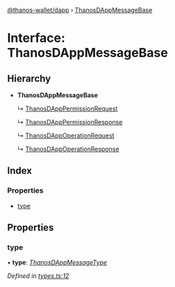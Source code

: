 [@thanos-wallet/dapp](../README.md) › [ThanosDAppMessageBase](thanosdappmessagebase.md)

# Interface: ThanosDAppMessageBase

## Hierarchy

* **ThanosDAppMessageBase**

  ↳ [ThanosDAppPermissionRequest](thanosdapppermissionrequest.md)

  ↳ [ThanosDAppPermissionResponse](thanosdapppermissionresponse.md)

  ↳ [ThanosDAppOperationRequest](thanosdappoperationrequest.md)

  ↳ [ThanosDAppOperationResponse](thanosdappoperationresponse.md)

## Index

### Properties

* [type](thanosdappmessagebase.md#type)

## Properties

###  type

• **type**: *[ThanosDAppMessageType](../enums/thanosdappmessagetype.md)*

*Defined in [types.ts:12](https://github.com/madfish-solutions/thanoswallet-dapp/blob/6ebdacd/src/types.ts#L12)*
